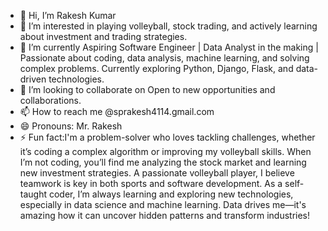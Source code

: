 - 👋 Hi, I’m Rakesh Kumar
- 👀 I’m interested in playing volleyball, stock trading, and actively learning about investment and trading strategies. 
- 🌱 I’m currently Aspiring Software Engineer | Data Analyst in the making | Passionate about coding, data analysis, machine learning, and solving complex problems. Currently exploring Python, Django, Flask, and data-driven technologies.
- 💞️ I’m looking to collaborate on Open to new opportunities and collaborations.
- 📫 How to reach me @sprakesh4114.gmail.com
- 😄 Pronouns: Mr. Rakesh
- ⚡ Fun fact:I'm a problem-solver who loves tackling challenges, whether it’s coding a complex algorithm or improving my volleyball skills. When I’m not coding, you’ll find me analyzing the stock market and learning new investment strategies. A passionate volleyball player, I believe teamwork is key in both sports and software development. As a self-taught coder, I’m always learning and exploring new technologies, especially in data science and machine learning. Data drives me—it's amazing how it can uncover hidden patterns and transform industries!

<!---
krakesh1309/krakesh1309 is a ✨ special ✨ repository because its `README.md` (this file) appears on your GitHub profile.
You can click the Preview link to take a look at your changes.
--->
